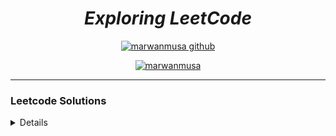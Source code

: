 
<div align="center">

# ***Exploring LeetCode***
[![marwanmusa github](https://img.shields.io/badge/GitHub-marwanmusa-181717.svg?style=flat&logo=github)](https://github.com/marwanmusa)

<a href="https://www.leetcode.com/marwanmusa" target="blank"><img src="https://leetcode.com/_next/static/images/logo-ff2b712834cf26bf50a5de58ee27bcef.png" alt="marwanmusa" /></a>

</div>

---

### Leetcode Solutions

<details>

| # | Title | Solution | Difficulty |
|---| ----- | -------- | ---------- |
|1|[Two Sum](https://leetcode.com/problems/two-sum/) | [Python](./Unspecified/two_sum.py) [C++](./Unspecified/two_sum.cpp)|Easy|
|2|[Add Two Numbers](https://leetcode.com/problems/add-two-numbers/) | [Python](./LinkedList/add_two_numbers.py)|Medium|
|3|[Longest Substring Without Repeating Characters](https://leetcode.com/problems/longest-substring-without-repeating-characters/) | [Python](./Unspecified/longest_substring_without_repeating_character.py)|Medium|
|4|[Median of Two Sorted Arrays](https://leetcode.com/problems/median-of-two-sorted-arrays) |[Python](./BinarySearch/median_of_two_sorted_arrays.py)|Hard|
|9|[Palindrome Number](https://leetcode.com/problems/palindrome-number/) | [Python](./Unspecified/palindrome_number.py) [C++](./Unspecified/palindrome_number.cpp)|Easy|
|13|[Roman to Integer](https://leetcode.com/problems/roman-to-integer/) | [Python](./Unspecified/roman_to_int.py)|Easy|
|14|[Longest Common Prefix](https://leetcode.com/problems/longest-common-prefix/) | [Python](./Array&String/longest_common_prefix.py)|Easy|
|19|[Remove Nth Node From End of List](https://leetcode.com/problems/remove-nth-node-from-end-of-list/) | [Python](./LinkedList/remove_nth_node_from_end_of_linkedlist.py)|Medium|
|20|[Valid Parentheses](https://leetcode.com/problems/valid-parentheses/) | [Python](./Queue%20&%20Stack/valid_parentheses.py)|Easy|
|21|[Merge Two Sorted Lists](https://leetcode.com/problems/merge-two-sorted-lists/) | [Python](./Recursion-1/merge_two_sorted_lists.py)|Easy|
|22|[Generate Parentheses](https://leetcode.com/problems/generate-parentheses/) | [Python](./Recursion-2/generate_parentheses.py)|Medium|
|24|[Swap Nodes in Pairs](https://leetcode.com/problems/swap-nodes-in-pairs/) | [Python](./Recursion-1/swap_nodes_in_pairs.py)|Medium|
|26|[Remove Duplicates from Sorted Array](https://leetcode.com/problems/remove-duplicates-from-sorted-array/) | [Python](./Unspecified/removes_duplicates_from_sorted_arrays.py)|Easy|
|27|[Remove Element](https://leetcode.com/problems/remove-element/) | [Python](./Unspecified/remove_element.py)|Easy|
|28|[Find the Index of the First Occurrence in a String](https://leetcode.com/problems/find-the-index-of-the-first-occurrence-in-a-string/) | [Python](./Array&String/find_the_index_of_the_first_occurrence_in_a_string.py)|Easy|
|33|[Search in Rotated Sorted Array](https://leetcode.com/problems/remove-element/) | [Python](./Unspecified/search_in_rotated_sorted_array.py)|Medium|
|34|[Find First and Last Position of Element in Sorted Array](https://leetcode.com/problems/find-first-and-last-position-of-element-in-sorted-array/) | [Python](./BinarySearch/find_first_and_last_position_of_element_in_sorted_array.py)|Medium|
|35|[Search Insert Position](https://leetcode.com/problems/search-in-rotated-sorted-array/) | [Python](./Unspecified/search_insert_position.py)|Easy|
|36|[Valid Sudoku](https://leetcode.com/problems/valid-sudoku/) | [Python](./Unspecified/valid_sudoku.py)|Medium|
|46|[Permutations](https://leetcode.com/problems/permutations/) | [Python](./Recursion-2/permutations.py)|Medium|
|49|[Group Anagrams](https://leetcode.com/problems/group-anagrams/) | [Python](./Unspecified/group_anagrams.py)|Medium|
|50|[Pow(x, n)](https://leetcode.com/problems/powx-n/) | [Python](./Recursion-1/pow_x_n.py)|Medium|
|52|[N-Queens II](https://leetcode.com/problems/n-queens-ii/) | [Python](./Recursion-2/n_quenss_2.py)|Hard|
|53|[Maximum Subarray](https://leetcode.com/problems/maximum-subarray/) | [Python](./Unspecified/maximum_subarray.py)|Medium|
|54|[Spiral Matrix](https://leetcode.com/problems/spiral-matrix/) | [Python](./Array&String/spiral_matrix.py)|Medium|
|58|[Length of Last Word](https://leetcode.com/problems/length-of-last-word/) | [Python](./Unspecified/length_of_last_world.py)|Easy|
|61|[Rotate List](https://leetcode.com/problems/rotate-list/) | [Python](./LinkedList/rotate_list.py)|Medium|
|64|[Minimum Path Sum](https://leetcode.com/problems/minimum-path-sum/) | [Python](./Unspecified/minimum_path_sum.py)|Medium|
|66|[Plus One](https://leetcode.com/problems/plus-one/) | [Python](./Array&String/plus_one.py)|Easy|
|67|[Add Binary](https://leetcode.com/problems/add-binary/) | [Python](./Array&String/add_binary.py)|Easy|
|69|[Sqrt(x)](https://leetcode.com/problems/sqrtx/) | [Python](./BinarySearch/sqrtx.py) |Easy|
|70|[Climbing Stairs](https://leetcode.com/problems/climbing-stairs/) | [Python](./Recursion-1/climbing_stairs.py) |Easy|
|74|[Search 2D Matrix](https://leetcode.com/problems/search-a-2d-matrix/) | [Python](./Recursion-2/search_a_2d_matrix.py) |Easy|
|77|[Combinations](https://leetcode.com/problems/combinations/) | [Python](combinations.py) |Medium|
|83|[Remove Duplicates from Sorted List](https://leetcode.com/problems/remove-duplicates-from-sorted-list/) | [Python](./Unspecified/remove_duplicates_from_sorted_list.py) |Easy|
|84|[Largest Rectangle in Histogram](https://leetcode.com/problems/largest-rectangle-in-histogram/description/) | [Python](./Recursion-2/largest_rectangle_in_histogram.py) |Hard|
|87|[Scramble String](https://leetcode.com/problems/scramble-string/) | [Python](./Unspecified/scramble_string.py) |Hard|
|88|[Merge Sorted Array](https://leetcode.com/problems/merge-sorted-array/) | [Python](./Unspecified/merge_sorted_array.py) |Easy|
|94|[Binary Tree Inorder Traversal](https://leetcode.com/problems/binary-tree-inorder-traversal/) | [Python](./BinaryTree/binary_tree_inorder_traversal.py) |Easy|
|95|[Unique Binary Search Trees II](https://leetcode.com/problems/unique-binary-search-trees-ii/) | [Python](./Recursion-1/unique_binary_search_trees2.py) |Medium|
|98|[Validate Binary Search Tree](https://leetcode.com/problems/validate-binary-search-tree/) | [Python1](./Recursion-2/validate_binary_search_tree.py) [Python2](./BinarySearch/validate_binary_search_tree.py) |Medium|
|100|[Same Tree](https://leetcode.com/problems/same-tree/) | [Python](./Recursion-2/same_tree.py) |Easy|
|101|[Symmetric Tree](https://leetcode.com/problems/symmetric-tree/) | [Python](./BinaryTree/symmetric_tree.py) |Easy|
|102|[Binary Tree Level Order Traversal](https://leetcode.com/problems/binary-tree-level-order-traversal/) | [Python](./BinaryTree/binary_tree_level_order_traversal.py) |Medium|
|104|[Maximum Depth of Binary Tree](https://leetcode.com/problems/maximum-depth-of-binary-tree/) | [Python](./BinaryTree/max_depth_of_binary_tree.py) |Easy|
|105|[Construct Binary Tree from Preorder and Inorder Traversal](https://leetcode.com/problems/construct-binary-tree-from-preorder-and-inorder-traversal/) | [Python](./BinaryTree/construct_binary_tree_from_preorder_and_inorder.py) |Medium|
|106|[Construct Binary Tree from Inorder and Postorder Traversal](https://leetcode.com/problems/construct-binary-tree-from-inorder-and-postorder-traversal/) | [Python](./BinaryTree/construct_binary_tree_from_inorder_and_postorder.py) |Medium|
|108|[Convert Sorted Array to Binary Search Tree](https://leetcode.com/problems/convert-sorted-array-to-binary-search-tree/) | [Python](./Unspecified/sorted_array_to_BST.py) |Easy|
|110|[Balanced Binary Tree](https://leetcode.com/problems/balanced-binary-tree/) | [Python](./Unspecified/balanced_binary_tree.py) |Easy|
|111|[Minimum Depth of Binary Tree](https://leetcode.com/problems/minimum-depth-of-binary-tree/) | [Python](min_depth_of_binary_tree.py) |Easy|
|112|[Path Sum](https://leetcode.com/problems/path-sum/) | [Python](./BinaryTree/path_sum.py) |Easy|
|116|[Populating Next Right Pointers in Each Node](https://leetcode.com/problems/populating-next-right-pointers-in-each-node/) | [Python](./BinaryTree/populating_next_right_pointers_in_each_node.py) |Medium|
|117|[Populating Next Right Pointers in Each Node II](https://leetcode.com/problems/populating-next-right-pointers-in-each-node-ii/) | [Python](./BinaryTree/populating_next_right_pointers_in_each_node_ii.py) |Medium|
|118|[Pascal's Triangle](https://leetcode.com/problems/pascals-triangle/) | [Python](./Array&String/pascal_triangle.py) |Easy|
|119|[Pascal's Triangle II](https://leetcode.com/problems/pascals-triangle-ii/) | [Python](./Recursion-1/pascal_triangle2.py) |Easy|
|120|[Triangle](https://leetcode.com/problems/triangle/) | [Python](./Unspecified/triangle.py) |Medium|
|121|[Best Time to Buy and Sell Stock](https://leetcode.com/problems/best-time-to-buy-and-sell-stock/) | [Python](./Unspecified/buy_and_sell_stock.py) |Easy|
|125|[Valid Palindrome](https://leetcode.com/problems/valid-palindrome/) | [Python](./Unspecified/valid_palindrome.py) |Easy|
|133|[Clone Graph](https://leetcode.com/problems/clone-graph/) | [Python](./Queue%20&%20Stack/clone_graph.py) |Medium|
|136|[Single Number](https://leetcode.com/problems/single-number/) | [Python](./Unspecified/single_number.py) |Easy|
|138|[Copy List with Random Pointer](https://leetcode.com/problems/copy-list-with-random-pointer/) | [Python](./LinkedList/copy_list_with_random_pointer.py) |Medium|
|141|[Linked List Cycle](https://leetcode.com/problems/linked-list-cycle/) | [Python](./LinkedList/linked_list_cycle.py) |Easy|
|142|[Linked List Cycle II](https://leetcode.com/problems/linked-list-cycle-ii/) | [Python](./LinkedList/linked_list_cycle2.py) |Medium|
|144|[Binary Tree Preorder Traversal](https://leetcode.com/problems/binary-tree-preorder-traversal/) | [Python](./BinaryTree/binary_tree_preorder_traversal.py) |Easy|
|145|[Binary Tree Postorder Traversal](https://leetcode.com/problems/binary-tree-postorder-traversal/) | [Python](./BinaryTree/binary_tree_postorder_traversal.py) |Easy|
|150|[Evaluate Reverse Polish Notation](https://leetcode.com/problems/evaluate-reverse-polish-notation/) | [Python](./Unspecified/reverse_word_in_string.py) |Medium|
|151|[Reverse Words in a String](https://leetcode.com/problems/reverse-words-in-a-string/) | [Python](./Queue%20&%20Stack/evaluate_rpn.py) |Medium|
|153|[Find Minimum in Rotated Sorted Array](https://leetcode.com/problems/find-minimum-in-rotated-sorted-array/) | [Python](./BinarySearch/find_minimum_in_rotated_sorted_array.py) |Medium|
|154|[Find Minimum in Rotated Sorted Array II](https://leetcode.com/problems/find-minimum-in-rotated-sorted-array-ii/) | [Python](./BinarySearch/find_minimum_in_rotated_sorted_array_ii.py) |Hard|
|155|[Min Stack](https://leetcode.com/problems/min-stack/) | [Python](./Queue%20&%20Stack/min_stack.py) |Medium|
|160|[Intersection of Two Linked Lists](https://leetcode.com/problems/intersection-of-two-linked-lists/) | [Python](./LinkedList/intersection_of_two_lists.py) |Easy|
|162|[Find Peak Element](https://leetcode.com/problems/find-peak-element/) | [Python](./BinarySearch/find_peak_element.py) |Easy|
|167|[Two Sum II - Input Array Is Sorted](https://leetcode.com/problems/two-sum-ii-input-array-is-sorted/) | [Python](./Unspecified/two_sum_ii.py) |Medium|
|168|[Excel Sheet Column Title](https://leetcode.com/problems/excel-sheet-column-title/) | [Python](./Unspecified/excel_sheet_column_title.py) |Easy|
|169|[Majority Element](https://leetcode.com/problems/majority-element/) | [Python](./Unspecified/majority_element.py) |Easy|
|171|[Excel Sheet Column Number](https://leetcode.com/problems/excel-sheet-column-number/) | [Python](./Unspecified/excel_sheet_column_number.py) |Easy|
|189|[Rotate Array](https://leetcode.com/problems/rotate-array/) | [Python](./Unspecified/rotate_array.py) |Medium|
|190|[Reverse Bits](https://leetcode.com/problems/reverse-bits/) | [Python](./Unspecified/reverse_bits.py) |Easy|
|191|[Number of 1 Bits](https://leetcode.com/problems/number-of-1-bits/) | [Python](./Unspecified/number_of_1_bits.py) |Easy|
|198|[House Robber](https://leetcode.com/problems/house-robber/) | [Python](./Unspecified/house_robber.py) |Medium|
|200|[Number of Islands](https://leetcode.com/problems/number-of-islands/) | [Python](./Queue%20&%20Stack/number_of_islands.py) |Medium|
|202|[Happy Number](https://leetcode.com/problems/happy-number/) | [Python](./Unspecified/happy_number.py) |Easy|
|203|[Remove Linked List Elements](https://leetcode.com/problems/remove-linked-list-elements/) | [Python](./LinkedList/remove_linked_list_elements.py) |Easy|
|205|[Isomorphic Strings](https://leetcode.com/problems/isomorphic-strings/) | [Python](./Unspecified/isomorphic_strings.py) |Easy|
|206|[Reverse Linked List](https://leetcode.com/problems/reverse-linked-list/) | [Python](./Recursion-1/reverse_linked_list.py) |Easy|
|208|[Implement Trie (Prefix Tree)](https://leetcode.com/problems/implement-trie-prefix-tree/) | [Python](./Trie/implement_trie.py) |Medium|
|209|[Minimum Size Subarray Sum](https://leetcode.com/problems/minimum-size-subarray-sum/) | [Python](./Unspecified/minimum_size_subarray_sum.py) |Medium|
|211|[Design Add and Search Words Data Structure](https://leetcode.com/problems/design-add-and-search-words-data-structure/) | [Python](./Trie/design_add_and_search_words_data_structure.py) |Medium|
|212|[Word Search II](https://leetcode.com/problems/word-search-ii/) | [Python](./Trie/word_search_ii.py) |Hard|
|217|[Contains Duplicate](https://leetcode.com/problems/contains-duplicate/) | [Python](./Unspecified/contains_duplicate.py) |Easy|
|219|[Contains Duplicate II](https://leetcode.com/problems/contains-duplicate-ii/) | [Python](./Unspecified/contains_duplicate2.py) |Easy|
|225|[Implement Stack using Queues](https://leetcode.com/problems/implement-stack-using-queues/) | [Python](./Queue%20&%20Stack/implement_stack_using_queues.py) |Easy|
|226|[Invert Binary Tree](https://leetcode.com/problems/invert-binary-tree/) | [Python](./Unspecified/invert_binary_tree.py) |Easy|
|228|[Summary Ranges](https://leetcode.com/problems/summary-ranges/) | [Python](./Unspecified/summary_ranges.py) |Easy|
|231|[Power of Two](https://leetcode.com/problems/power-of-two/) | [Python](./Unspecified/power_of_two.py) |Easy|
|232|[Implement Queue using Stacks](https://leetcode.com/problems/implement-queue-using-stacks/) | [Python](./Queue%20&%20Stack/implement_queue_using_stack.py) |Easy|
|234|[Palindrome Linked List](https://leetcode.com/problems/palindrome-linked-list/) | [Python](./LinkedList/palindrome_linked_list.py) |Easy|
|235|[Lowest Common Ancestor of a Binary Search Tree](https://leetcode.com/problems/lowest-common-ancestor-of-a-binary-search-tree/) | [Python](./Unspecified/bst_lowest_common_ancestor.py) |Medium|
|236|[Lowest Common Ancestor of a Binary Tree](https://leetcode.com/problems/lowest-common-ancestor-of-a-binary-tree/) | [Python](./BinaryTree/lowest_common_ancestor_of_a_binary_tree.py) |Medium|
|242|[Valid Anagram](https://leetcode.com/problems/valid-anagram/) | [Python](./Unspecified/valid_anagram.py) |Easy|
|249|[Perfect Squares](https://leetcode.com/problems/perfect-squares/) | [Python](./Queue%20&%20Stack/perfect_squares.py) |Medium|
|257|[Binary Tree Paths](https://leetcode.com/problems/binary-tree-paths/) | [Python](./Recursion-1/binary_tree_paths.py) |Easy|
|258|[Add Digits](https://leetcode.com/problems/add-digits/) | [Python](./Unspecified/add_digits.py) |Easy|
|263|[Ugly Number](https://leetcode.com/problems/ugly-number/) | [Python](./Unspecified/ugly_number.py) |Easy|
|268|[Missing Number](https://leetcode.com/problems/missing-number/) | [Python](./Unspecified/missing_number.py) |Easy|
|278|[First Bad Version](https://leetcode.com/problems/first-bad-version/) | [Python](./BinarySearch/first_bad_version.py) |Easy|
|283|[Move Zeroes](https://leetcode.com/problems/move-zeroes/) | [Python](./Unspecified/move_zeroes.py) |Easy|
|287|[Find the Duplicate Number](https://leetcode.com/problems/find-the-duplicate-number/) | [Python](./BinarySearch/find_the_duplicate_number.py) |Medium|
|290|[Word Pattern](https://leetcode.com/problems/word-pattern/) | [Python](./Unspecified/word_pattern.py) |Easy|
|292|[Nim Game](https://leetcode.com/problems/nim-game/) | [Python](./Unspecified/nim_game.py) |Easy|
|297|[Serialize and Deserialize Binary Tree](https://leetcode.com/problems/serialize-and-deserialize-binary-tree/) | [Python](./BinaryTree/serialize_and_deserialize_binary_tree.py) |Hard|
|303|[Range Sum Query](https://leetcode.com/problems/range-sum-query-immutable//) | [Python](./Unspecified/range_sum_query_immutable.py) |Easy|
|326|[Power of Three](https://leetcode.com/problems/power-of-three/) | [Python](./Unspecified/power_of_three.py) |Easy|
|328|[Odd Even Linked List](https://leetcode.com/problems/odd-even-linked-list/) | [Python](./LinkedList/odd_even_linked_list.py) |Medium|
|336|[Palindrome Pairs](https://leetcode.com/problems/palindrome-pairs/) | [Python](./Trie/palindrome_pairs.py) |Hard|
|338|[Counting Bits](https://leetcode.com/problems/counting-bits/) | [Python](./Unspecified/counting_bits.py) |Easy|
|342|[Power of Four](https://leetcode.com/problems/power-of-four/) | [Python](./Unspecified/power_of_four.py) |Easy|
|344|[Reverse String](https://leetcode.com/problems/reverse-string/) | [Python](./Recursion-1/reverse_string.py) |Easy|
|345|[Reverse Vowels of a String](https://leetcode.com/problems/reverse-vowels-of-a-string/) | [Python](./Unspecified/reverse_vowels_of_string.py) |Easy|
|347|[Top K Frequent Elements](https://leetcode.com/problems/top-k-frequent-elements/) | [Python](./Unspecified/top_k_freq_element.py) |Medium|
|349|[Intersection of Two Arrays](https://leetcode.com/problems/intersection-of-two-arrays/) | [Python](./Unspecified/intersection_of_two_arrays.py) |Easy|
|350|[Intersection of Two Arrays II](https://leetcode.com/problems/intersection-of-two-arrays-ii/) | [Python](./Unspecified/intersection_of_two_arrays2.py) |Easy|
|367|[Valid Perfect Square](https://leetcode.com/problems/valid-perfect-square/) | [Python](./BinarySearch/valid_perfect_square.py) |Easy|
|374|[Guess Number Higher or Lower](https://leetcode.com/problems/guess-number-higher-or-lower/) | [Python](./BinarySearch/guess_number_higher_or_lower.py) |Easy|
|380|[Insert Delete GetRandom O(1)](https://leetcode.com/problems/insert-delete-getrandom-o1/) | [Python](./Unspecified/insert_delete_getrandom_o1.py) |Medium|
|383|[Ransom Note](https://leetcode.com/problems/ransom-note/) | [Python](./Unspecified/ransom_note.py) |Easy|
|387|[First Unique Character in a String](https://leetcode.com/problems/first-unique-character-in-a-string/) | [Python](./Unspecified/first_unique_char.py) |Easy|
|389|[Find the Difference](https://leetcode.com/problems/find-the-difference/) | [Python](./Unspecified/find_the_difference.py) |Easy|
|392|[Is Subsequence](https://leetcode.com/problems/is-subsequence/) | [Python](./Unspecified/is_subsequence.py) |Easy|
|394|[Decode String](https://leetcode.com/problems/decode-string/) | [Python](./Queue%20&%20Stack/decode_string.py) |Medium|
|404|[Sum of Left Leaves](https://leetcode.com/problems/sum-of-left-leaves/) | [Python](./BinaryTree/sum_of_left_leaves.py) |Easy|
|405|[Convert a Number to Hexadecimal](https://leetcode.com/problems/convert-a-number-to-hexadecimal/) | [Python](./Unspecified/convert_num_to_hexadecimal.py) |Easy|
|409|[Longest Palindrome](https://leetcode.com/problems/longest-palindrome/) | [Python](longest_palindrome.py) |Easy|
|410|[Split Array Largest Sum](https://leetcode.com/problems/split-array-largest-sum/) | [Python](./BinarySearch/split_array_largest_sum.py) |Hard|
|412|[Fizz Buzz](https://leetcode.com/problems/fizz-buzz/) | [Python](./Unspecified/fizz_buzz.py) |Easy|
|414|[Third Maximum Number](https://leetcode.com/problems/third-maximum-number/) | [Python](./Unspecified/third_maximum_number.py) |Easy|
|415|[Add Strings](https://leetcode.com/problems/add-strings/) | [Python](./Unspecified/add_strings.py) |Easy|
|421|[Maximum XOR of Two Numbers in an Array](https://leetcode.com/problems/maximum-xor-of-two-numbers-in-an-array/) | [Python](./Trie/maximum_xor_of_two_numbers_in_an_array.py) |Medium|
|430|[Flatten a Multilevel Doubly Linked List](https://leetcode.com/problems/flatten-a-multilevel-doubly-linked-list/) | [Python](./LinkedList/flatten_multilevel_doubly_linkedlist.py) |Medium|
|434|[Number of Segments in a String](https://leetcode.com/problems/number-of-segments-in-a-string/) | [Python](./Unspecified/number_of_steps_to_reduce_a_number_to_zero.py) |Easy|
|441|[Arranging Coins](https://leetcode.com/problems/arranging-coins/) | [Python](./BinarySearch/arranging_coins.py) |Easy|
|448|[Find All Numbers Disappeared in an Array](https://leetcode.com/problems/find-all-numbers-disappeared-in-an-array/) | [Python](./Unspecified/find_all_numbers_disappeared_in_an_array.py) |Easy|
|454|[4Sum II](https://leetcode.com/problems/4sum-ii/) | [Python](./Unspecified/4sum_ii.py) |Medium|
|455|[Assign Cookies](https://leetcode.com/problems/assign-cookies/) | [Python](./Unspecified/assign_cookies.py) |Easy|
|459|[Repeated Substring Pattern](https://leetcode.com/problems/repeated-substring-pattern/) | [Python](./Unspecified/repeated_substring_pattern.py) |Easy|
|461|[Hamming Distance](https://leetcode.com/problems/hamming-distance/) | [Python](./Unspecified/hamming_distance.py) |Easy|
|463|[Island Perimeter](https://leetcode.com/problems/island-perimeter/) | [Python](./Unspecified/island_perimeter.py) |Easy|
|467|[Number Complement](https://leetcode.com/problems/number-complement/) | [Python](./Unspecified/number_complement.py) |Easy|
|485|[Max Consecutive Ones](https://leetcode.com/problems/max-consecutive-ones/) | [Python](./Unspecified/max_consecutive_ones.py) |Easy|
|494|[Target Sum](https://leetcode.com/problems/target-sum/) | [Python](./Queue%20&%20Stack/target_sum.py.py) |Medium|
|498|[Diagonal Traverse](https://leetcode.com/problems/diagonal-traverse/) | [Python](./Array&String/diagonal_traverse.py) |Medium|
|501|[Find Mode in Binary Search Tree](https://leetcode.com/problems/find-mode-in-binary-search-tree/) | [Python](./BinarySearch/find_mode_in_bst.py) |Easy|
|506|[Relative Ranks](https://leetcode.com/problems/relative-ranks/) | [Python](./Unspecified/relative_ranks.py) |Easy|
|507|[Perfect Number](https://leetcode.com/problems/perfect-number/) | [Python](./Unspecified/perfect_number.py) |Easy|
|509|[Fibonacci Number](https://leetcode.com/problems/fibonacci-number/) | [Python](./Recursion-1/fibonacci_number.py) [Cpp](./Recursion-1/fibonacci_number.cpp) |Easy|
|520|[Detect Capital](https://leetcode.com/problems/detect-capital/) | [Python](./Unspecified/detect_capital.py) |Easy|
|521|[Longest Uncommon Subsequence I](https://leetcode.com/problems/longest-uncommon-subsequence-i/) | [Python](./Array&String/longest_uncommon_subsequence1.py) [Cpp](./Array&String/CPP/longest_uncommon_subsequence1.cpp)|Easy|
|530|[Minimum Absolute Difference in BST](https://leetcode.com/problems/minimum-absolute-difference-in-bst/) | [Python](./BinarySearch/minimum_absolute_difference_in_bst.py) |Easy|
|541|[Reverse String II](https://leetcode.com/problems/problems/reverse-string-ii/) | [Python](./Array&String/reverse_string2.py) [CPP](./Array&String/CPP/reverse_string2.cpp) |Easy|
|542|[01 Matrix](https://leetcode.com/problems/01-matrix/) | [Python](./Queue%20&%20Stack/01_matrix.py) |Medium|
|557|[Reverse Words in a String III](https://leetcode.com/problems/reverse-words-in-a-string-iii/) | [Python](./Unspecified/reverse_word_in_string_iii.py) |Easy|
|559|[Maximum Depth of N-ary Tree](https://leetcode.com/problems/maximum-depth-of-n-ary-tree/) | [Python](./Recursion-2/maximum_depth_of_n-ary_tree.py) |Easy|
|561|[Array Partition](https://leetcode.com/problems/array-partition/) | [Python](./Unspecified/array_position.py) |Easy|
|566|[Reshape the Matrix](https://leetcode.com/problems/reshape-the-matrix/) | [Python](./Unspecified/matrix_reshape.py) |Easy|
|567|[Permutation in String](https://leetcode.com/problems/permutation-in-string/) | [Python](./Unspecified/permutation_in_string.py) |Medium|
|572|[Subtree of Another Tree](https://leetcode.com/problems/subtree-of-another-tree/) | [Python](./BinaryTree/subtree_of_another_tree.py) |Easy|
|575|[Distribute Candies](https://leetcode.com/problems/distribute-candies/) | [Python](./Unspecified/distribute_candies.py) |Easy|
|594|[Longest Harmonious Subsequence](https://leetcode.com/problems/longest-harmonious-subsequence/) | [Python](./Array&String/longest_harmonious_subsequence.py) |Easy|
|598|[Range Addition II](https://leetcode.com/problems/range-addition-ii/) | [Python](./Array&String/range_addition_ii.py) |Easy|
|599|[Minimum Index Sum of Two Lists](https://leetcode.com/problems/minimum-index-sum-of-two-lists/) | [Python](./Unspecified/minimum_index_sum_of_two_lists.py) |Easy|
|605|[Can Place Flowers](https://leetcode.com/problems/can-place-flowers/) | [Python](./Unspecified/can_place_flowers.py) |Easy|
|617|[Merge Two Binary Trees](https://leetcode.com/problems/merge-two-binary-trees/) | [Python](./Unspecified/merge_two_binary_trees.py) |Easy|
|622|[Design Circular Queue](https://leetcode.com/problems/design-circular-queue/) | [Python1](./Queue%20&%20Stack/design_circular_queue.py), [Python2](./Queue%20&%20Stack/design_circular_queue1.py), [Python3](./Queue%20&%20Stack/design_circular_queue2.py) |Medium|
|628|[Maximum Product of Three Numbers](https://leetcode.com/problems/maximum-product-of-three-numbers/) | [Python](./Array&String/max_product_of_three_numbers.py) |Easy|
|637|[Average of Levels in Binary Tree](https://leetcode.com/problems/average-of-levels-in-binary-tree/) | [Python](./BinaryTree/average_of_levels_in_binary_tree.py) |Easy|
|643|[Maximum Average Subarray I](https://leetcode.com/problems/maximum-average-subarray-i/) | [Python](./Array&String/max_avg_subarray1.py) |Easy|
|648|[Replace Words](https://leetcode.com/problems/replace-words/) | [Python](./Trie/replace_words.py) |Medium|
|652|[Find Duplicate Subtrees](https://leetcode.com/problems/find-duplicate-subtrees/) | [Python](./Unspecified/find_duplicate_subtrees.py) |Medium|
|653|[Two Sum IV - Input is a BST](https://leetcode.com/problems/two-sum-iv-input-is-a-bst/) | [Python](./Unspecified/two_sum_iv_input_is_a_bst.py) |Easy|
|658|[Find K Closest Elements](https://leetcode.com/problems/find-k-closest-elements/) | [Python](./BinarySearch/find_k_closest_elements.py) |Easy|
|671|[Second Minimum Node In a Binary Tree](https://leetcode.com/problems/second-minimum-node-in-a-binary-tree/) | [Python](./BinaryTree/second_minimum_node.py) |Easy|
|674|[Longest Continuous Increasing Subsequence](https://leetcode.com/problems/longest-continuous-increasing-subsequence/) | [Python](./Array&String/longest_continuous_increasing_subsequence.py) |Easy|
|677|[Map Sum Pairs](https://leetcode.com/problems/map-sum-pairs/) | [Python](./Trie/map_sum_pairs.py) |Medium|
|680|[Valid Palindrome II](https://leetcode.com/problems/valid-palindrome-ii/) | [Python](./Array&String/valid_palindrome2.py) |Easy|
|695|[Max Area of Island](https://leetcode.com/problems/max-area-of-island/) | [Python](./Unspecified/max_area_of_island.py) |Medium|
|696|[Count Binary Substrings](https://leetcode.com/problems/count-binary-substrings/) | [Python](./Array&String/count_binary_strings.py) |Easy|
|700|[Search in a Binary Search Tree](https://leetcode.com/problems/search-in-a-binary-search-tree/) | [Python](./Recursion-1/search_in_a_binary_search_tree.py) |Easy|
|701|[Insert into a Binary Search Tree](https://leetcode.com/problems/insert-into-a-binary-search-tree/) | [Python](insert_into_a_binary_search_tree.py) |Medium|
|703|[Kth Largest Element in a Stream](https://leetcode.com/problems/kth-largest-element-in-a-stream/) | [Python-bisort](./Array&String/kth_largest_element_in_a_stream.py) [Python-heap](./Heap/kth_largest_element_in_a_stream.py) |Easy|
|704|[Binary Search](https://leetcode.com/problems/binary-search/) | [Python](./BinarySearch/binary_search.py) |Easy|
|705|[Design HashSet](https://leetcode.com/problems/design-hashset/) | [Python]./Unspecified/(design_HashSet.py) |Easy|
|706|[Design HashMap](https://leetcode.com/problems/design-hashmap/) | [Python](./Unspecified/design_HashMap.py) |Easy|
|707|[Design Linked List](https://leetcode.com/problems/design-linked-list/) | [Python](./LinkedList/design_linked_list.py) |Medium|
|709|[To Lower Case](https://leetcode.com/problems/to-lower-case/) | [Python](./Array&String/to_lowercase.py) |Easy|
|717|[1-bit and 2-bit Characters](https://leetcode.com/problems/1-bit-and-2-bit-characters/) | [Python](./Array&String/one_and_two_bit_characters.py) |Easy|
|719|[Find K-th Smallest Pair Distance](https://leetcode.com/problems/find-k-th-smallest-pair-distance/) | [Python](./BinarySearch/find_kth_smallest_pair_distance.py) |Hard|
|724|[Find Pivot Index](https://leetcode.com/problems/find-pivot-index/) | [Python](./Array&String/find_pivot_index.py) |Easy|
|728|[Self Dividing Numbers](https://leetcode.com/problems/self-dividing-numbers/) | [Python](./Array&String/self_dividing_numbers.py) |Easy|
|733|[Flood Fill](https://leetcode.com/problems/flood-fill/) | [Python](./Queue%20&%20Stack/flood_fill.py) |Easy|
|739|[Daily Temperatures](https://leetcode.com/problems/daily-temperatures/) | [Python](./Queue%20&%20Stack/daily_temperatures.py) |Medium|
|744|[Find Smallest Letter Greater Than Target](https://leetcode.com/problems/find-smallest-letter-greater-than-target/) | [Python](./BinarySearch/find_smallest_letter_greater_than_target.py) |Easy|
|746|[Find Smallest Letter Greater Than Target](https://leetcode.com/problems/find-smallest-letter-greater-than-target/) | [Python](./BinarySearch/find_smallest_letter_greater_than_target.py) |Easy|
|747|[Largest Number At Least Twice of Others](https://leetcode.com/problems/largest-number-at-least-twice-of-others/) | [Python](./Array&String/largest_number_at_least_twice_of_others.py) |Easy|
|748|[Shortest Completing Word](https://leetcode.com/problems/shortest-completing-word/) | [Python](./Array&String/shortest_completing_word.py) |Easy|
|752|[Open the Lock](https://leetcode.com/problems/open-the-lock/) | [Python](./Queue%20&%20Stack/open_the_lock.py) |Medium|
|762|[Prime Number of Set Bits in Binary Representation](https://leetcode.com/problems/prime-number-of-set-bits-in-binary-representation/) | [Python](./Bits/prime_number_of_set_bits_in_binary_representation.py) |Easy|
|766|[Toeplitz Matrix](https://leetcode.com/problems/toeplitz-matrix/) | [Python](./Array&String/toeplitz_matrix.py) |Easy|
|769|[Rotate String](https://leetcode.com/problems/rotate-string/) | [Python](./Array&String/rotate_string.py) |Easy| 
|771|[Jewels and Stones](https://leetcode.com/problems/jewels-and-stones/) | [Python](./Unspecified/jewels_and_stones.py) |Easy|
|779|[K-th Symbol in Grammar](https://leetcode.com/problems/k-th-symbol-in-grammar/) | [Python](./Recursion-1/k_symbol_in_grammar.py) |Medium|
|783|[Minimum Distance Between BST Nodes](https://leetcode.com/problems/minimum-distance-between-bst-nodes/) | [Python](./BinarySearch/minimum_distance_between_bst_nodes.py) |Easy|
|784|[Letter Case Permutation](https://leetcode.com/problems/letter-case-permutation/) | [Python](./Unspecified/letter_case_permutation.py) |Medium|
|804|[Unique Morse Code Words](https://leetcode.com/problems/unique-morse-code-words/) | [Python](./Array&String/unique_morse_code_words.py) |Easy|
|806|[Number of Lines To Write String](https://leetcode.com/problems/number-of-lines-to-write-string/) | [Python](./Array&String/number_of_lines_to_write_string.py) |Easy|
|812|[Largest Triangle Area](https://leetcode.com/problems/largest-triangle-area/) | [Python](./Array&String/largest_triangle_area.py) |Easy|
|821|[Shortest Distance to a Character](https://leetcode.com/problems/shortest-distance-to-a-character/) | [Python](./Array&String/shortest_distance_to_a_char.py) |Easy|
|824|[Goat Latin](https://leetcode.com/problems/goat-latin/) | [Python](./Array&String/goat_latin.py) [CPP](./Array&String/CPP/goat_latin.cpp)|Easy|
|830|[Positions of Large Groups](https://leetcode.com/problems/positions-of-large-groups/) | [Python](./Array&String/positions_of_large_groups.py) [CPP](./Array&String/CPP/positions_of_large_groups.cpp)|Easy|
|832|[Flipping an Image](https://leetcode.com/problems/flipping-an-image/) | [Python](./Array&String/flipping_an_image.py) [CPP](./Array&String/CPP/flipping_an_image.cpp)|Easy|
|836|[Rectangle Overlap](https://leetcode.com/problems/rectangle-overlap/) | [CPP](./Array&String/CPP/rectangle_overlap.cpp)|Easy|
|841|[Keys and Rooms](https://leetcode.com/problems/keys-and-rooms/) | [Python](./Queue%20&%20Stack/keys_and_rooms.py) |Medium|
|844|[Backspace String Compare](https://leetcode.com/problems/backspace-string-compare/) | [Python](./Queue%20&%20Stack/backspace_string_compare.py) [CPP](./Queue%20&%20Stack/CPP/backspace_string_compare.cpp) |Easy|
|859|[Buddy Strings](https://leetcode.com/problems/buddy-strings/) | [Python](./Array&String/buddy_strings.py) [CPP](./Array&String/CPP/buddy_strings.cpp) |Easy|
|860|[Lemonade Change](https://leetcode.com/problems/lemonade-change/) | [Python](./Array&String/lemonade_change.py) [CPP](./Array&String/CPP/lemonade_change.cpp) |Easy|
|867|[Transpose Matrix](https://leetcode.com/problems/transpose-matrix/) | [Python](./Array&String/transpose_matrix.py) [CPP](./Array&String/CPP/transpose_matrix.cpp) |Easy|
|868|[Binary Gap](https://leetcode.com/problems/binary-gap/) | [Python](./Bits/binary_gap.py) [CPP](./Bits/CPP/binary_gap.cpp) |Easy|
|872|[Leaf-Similar Trees](https://leetcode.com/problems/leaf-similar-trees/) | [Python](./BinaryTree/leaf_similar_trees.py) [CPP](./BinaryTree/CPP/leaf_similar_trees.cpp) |Easy|
|876|[Middle of the Linked List](https://leetcode.com/problems/middle-of-the-linked-list/) | [Python](./Unspecified/middle_of_linked_list.py) |Easy|
|881|[Boats to Save People](https://leetcode.com/problems/boats-to-save-people/) | [Python](./Unspecified/boats_to_save_people.py) |Medium|
|884|[Uncommon Words from Two Sentences](https://leetcode.com/problems/uncommon-words-from-two-sentences/) | [Python](./Array&String/uncommon_words_from_two_sentences.py) [CPP](./Array&String/CPP/uncommon_words_from_two_sentences.cpp) |Easy|
|888|[Fair Candy Swap](https://leetcode.com/problems/fair-candy-swap/) | [Python](./Array&String/fair_candy_swap.py) [CPP](./Array&String/CPP/fair_candy_swap.cpp) |Easy|
|892|[Surface Area of 3D Shapes](https://leetcode.com/problems/surface-area-of-3d-shapes/) | [Python](./Array&String/surface_of_3d_shapes.py) [CPP](./Array&String/CPP/surface_of_3d_shapes.cpp) |Easy|
|896|[Monotonic Array](https://leetcode.com/problems/monotonic-array/) | [Python](./Array&String/monotonic_array.py) [CPP](./Array&String/CPP/monotonic_array.cpp) |Easy|
|897|[Increasing Order Search Tree](https://leetcode.com/problems/increasing-order-search-tree/) | [Python](./BinaryTree/increasing_order_search_tree.py) [CPP](./BinaryTree/CPP/increasing_order_search_tree.cpp) |Easy|
|905|[Sort Array by Parity](https://leetcode.com/problems/sort-array-by-parity/) | [Python](./Array&String/sort_array_by_parity.py) [CPP](./Array&String/CPP/sort_array_by_parity.cpp) |Easy|
|908|[Smallest Range I](https://leetcode.com/problems/smallest-range-i/) | [Python](./Array&String/smallest_range1.py) [CPP](./Array&String/CPP/smallest_range1.cpp) |Easy|
|912|[Sort an Array](https://leetcode.com/problems/sort-an-array/) | [Python](./Recursion-2/sort_an_array.py) |Medium|
|914|[X of a Kind in a Deck of Cards](https://leetcode.com/problems/x-of-a-kind-in-a-deck-of-cards/) | [Python](./Math/x_of_a_kind_in_card_deck.py) [CPP](./Math/CPP/x_of_a_kind_in_card_deck.cpp) |Easy|
|917|[Reverse Only Letters](https://leetcode.com/problems/reverse-only-letters/) | [Python](./Array&String/reverse_only_letters.py) [CPP](./Array&String/CPP/reverse_only_letters.cpp) |Easy|
|922|[Sort Array by Parity II](https://leetcode.com/problems/sort-array-by-parity-ii/) | [Python](./Array&String/sort_array_by_parity2.py) [CPP](./Array&String/CPP/sort_array_by_parity2.cpp) |Easy|
|925|[Long Pressed Name](https://leetcode.com/problems/long-pressed-name/) | [Python](./TwoPointers/long_pressed_name.py) [CPP](./TwoPointers/CPP/long_pressed_name.cpp) |Easy|
|929|[Unique Email Addresses](https://leetcode.com/problems/unique-email-adresses/) | [Python](./Array&String/unique_email_adresses.py) [CPP](./Array&String/CPP/unique_email_adresses.cpp) |Easy|
|933|[Number of Recent Calls](https://leetcode.com/problems/number-of-recent-calls/) | [Python](./Queue%20&%20Stack/number_of_recent_calls.py) [CPP](./Queue%20&%20Stack/CPP/number_of_recent_calls.cpp) |Easy|
|938|[Range Sum of BST](https://leetcode.com/problems/range-sum-of-bst/) | [Python](./BinarySearch/range_sum_of_bst.py)|Easy|
|941|[Valid Mountain Array](https://leetcode.com/problems/valid-mountain-array/) | [Python](./Array&String/valid_mountain_array.py) [CPP](./Array&String/CPP/valid_mountain_array.cpp) |Easy|
|942|[DI String Match](https://leetcode.com/problems/di-string-match/) | [Python](./TwoPointers/di_string_match.py) [CPP](./TwoPointers/CPP/di_string_match.cpp) |Easy|
|944|[Delete Columns to Make Sorted](https://leetcode.com/problems/delete-columns-to-make-sorted/) | [Python](./Array&String/delete_columns_to_make_sorted.py) [CPP](./Array&String/CPP/) |Easy|
|961|[N-Repeated Element in Size 2N Array](https://leetcode.com/problems/n-repeated-element-in-size-2n-array/) | [Python](./Array&String/n_repeated_element_in_size_2n_array.py) [CPP](./Array&String/CPP/n_repeated_element_in_size_2n_array.cpp) |Easy|
|965|[Univalued Binary Tree](https://leetcode.com/problems/univalued-binary-tree/) | [Python](./BinaryTree/univalued_binary_tree.py) [CPP](./BinaryTree/CPP/univalued_binary_tree.cpp) |Easy|
|976|[Largest Perimeter Triangle](https://leetcode.com/problems/largest-perimeter-triangle/) | [Python](./Math/largest_perimeter_triangle.py) [CPP](./Math/CPP/largest_perimeter_triangle.cpp) |Easy|
|977|[Squares of a Sorted Array](https://leetcode.com/problems/squares-of-a-sorted-array/) | [Python](./Unspecified/squares_of_sorted_array.py) |Easy|
|983|[Minimum Cost For Tickets](https://leetcode.com/problems/minimum-cost-for-tickets/) | [Python](./Unspecified/minimum_costs_for_tickets.py) |Medium|
|989|[Add to Array-Form of Integer](https://leetcode.com/problems/add-to-array-form-of-integer/) | [Python](./Math/add_to_array_form_of_integer.py) [CPP](./Math/CPP/add_to_array_form_of_integer.cpp) |Easy|
|993|[Cousins in Binary Tree](https://leetcode.com/problems/cousins-in-binary-tree/) | [Python](./BinaryTree/cousins_in_binary_tree.py) [CPP](./BinaryTree/CPP/cousins_in_binary_tree.cpp) |Easy|
|994|[Number of Steps to Reduce a Number to Zero](https://leetcode.com/problems/rotting-oranges/) | [Python](./Unspecified/rotting_oranges.py) |Medium|
|999|[Available Captures for Rook](https://leetcode.com/problems/available-captures-for-rook/) | [Python](./Array&String/available_captures_for_rook.py) [CPP](./Array&String/CPP/available_captures_for_rook.cpp) |Easy|
|1005|[Maximize Sum Of Array After K Negations](https://leetcode.com/problems/maximize-sum-of-array-after-k-negations/) | [Python](./Array&String/Sorting/maximize_sum_of_array_after_k_negations.py) [CPP](./Array&String/Sorting/CPP/maximize_sum_of_array_after_k_negations.cpp) |Easy|
|1009|[Complement of Base 10 Integer](https://leetcode.com/problems/complement-of-base-10-integer/) | [Python](./Bits/complement_of_base_10_integer.py) [CPP](./Bits/CPP/complement_of_base_10_integer.cpp) |Easy|
|1013|[Partition Array Into Three Parts With Equal Sum](https://leetcode.com/problems/partition-array-into-three-parts-with-equal-sum/) | [Python](./Array&String/GreedyProblem/partition_array_into_three_parts_with_equal_sum.py) [CPP](./Array&String/GreedyProblem/CPP/partition_array_into_three_parts_with_equal_sum.cpp) |Easy|
|1018|[Binary Prefix Divisible By 5](https://leetcode.com/problems/binary-prefix-divisible-by-5/) | [Python](./Bits/binary_prefix_divisible_by_5.py) [CPP](./Bits/CPP/binary_prefix_divisible_by_5.cpp) |Easy|
|1020|[Number of Enclaves](https://leetcode.com/problems/number-of-enclaves/) | [Python](./Unspecified/number_of_enclaves.py) |Medium|
|1021|[Remove Outermost Parentheses](https://leetcode.com/problems/remove-outermost-parentheses/) | [Python](./Queue%20&%20Stack/remove_outermost_parentheses.py) [CPP](./Queue%20&%20Stack/CPP/remove_outermost_parentheses.cpp) |Easy|
|1022|[Sum of Root To Leaf Binary Numbers](https://leetcode.com/problems/sum-of-root-to-leaf-binary-numbers/) | [Python](./Bits/sum_of_root_to_leaf_binary_numbers.py) [CPP](./Bits/CPP/sum_of_root_to_leaf_binary_numbers.cpp) |Easy|
|1025|[Divisor Game](https://leetcode.com/problems/divisor-game/) | [Python](./Math/divisor_game.py) [CPP](./Math/CPP/divisor_game.cpp) |Easy|
|1030|[Matrix Cells in Distance Order](https://leetcode.com/problems/matrix-cells-in-distance-order/) | [Python](./Math/matrix_cells_in_distance_order.py) [CPP](./Math/CPP/matrix_cells_in_distance_order.cpp) |Easy|
|1037|[Valid Boomerang](https://leetcode.com/problems/valid-boomerang/) | [Python](./Math/valid_boomerang.py) [CPP](./Math/CPP/valid_boomerang.cpp) |Easy|
|1046|[Last Stone Weight](https://leetcode.com/problems/last-stone-weight/) | [Python](./Heap/last_stone_weight.py) [CPP](./Heap/CPP/last_stone_weight.cpp) |Easy|
|1047|[Remove All Adjacent Duplicates In String](https://leetcode.com/problems/remove-all-adjacent-duplicates-in-string/) | [Python](./Queue%20&%20Stack/remove_all_adjacent_duplicates_in_string.py) [CPP](./Queue%20&%20Stack/CPP/remove_all_adjacent_duplicates_in_string.cpp) |Easy|
|1051|[Height Checker](https://leetcode.com/problems/height-checker/) | [Python](./Unspecified/height_checker.py) |Easy|
|1071|[Greatest Common Divisor of Strings](https://leetcode.com/problems/greatest-common-divisor-of-strings/) | [Python](./Math/greatest_common_divisor_of_strings.py) [CPP](./Math/CPP/greatest_common_divisor_of_strings.cpp) |Easy|
|1078|[Occurrences After Bigram](https://leetcode.com/problems/occurrences-after-bigram/) | [Python](./Array&String/occurences_after_bigram.py) [CPP](./Array&String/CPP/occurences_after_bigram.cpp) |Easy|
|1089|[Duplicate Zeros](https://leetcode.com/problems/duplicate-zeros/) | [Python](./Unspecified/duplicate_zeros.py) |Easy|
|1108|[Defanging an IP Address](https://leetcode.com/problems/defanging-an-ip-address/) | [Python](./Array&String/defanging_an_ip_address.py) [CPP](./Array&String/CPP/defanging_an_ip_address.cpp) |Easy|
|1122|[Relative Sort Array](https://leetcode.com/problems/relative-sort-array/) | [Python](./Array&String/Sorting/relative_sort_array.py) [CPP](./Array&String/Sorting/CPP/relative_sort_array.cpp) |Easy|
|1128|[Number of Equivalent Domino Pairs](https://leetcode.com/problems/number-of-equivalent-domino-pairs/) | [Python](./Math/number_of_equivalent_domino_pairs.py) [CPP](./Math/CPP/number_of_equivalent_domino_pairs.cpp) |Easy|
|1137|[N-th Tribonacci Number](https://leetcode.com/problems/n-th-tribonacci-number/) | [Python](./DynamicProgramming/nth_tribonacci_number.py) [CPP](./DynamicProgramming/CPP/nth_tribonacci_number.cpp) |Easy|
|1154|[Day of the Year](https://leetcode.com/problems/day-of-the-year/) | [Python](./Math/day_of_the_year.py) [CPP](./Math/CPP/day_of_the_year.cpp) |Easy|
|1160|[Find Words That Can Be Formed by Characters](https://leetcode.com/problems/find-words-that-can-be-formed-by-characters/) | [Python](./Array&String/HashTable/find_words_that_can_be_formed_by_characters.py) [CPP](./Array&String/HashTable/CPP/find_words_that_can_be_formed_by_characters.cpp) |Easy|
|1175|[Prime Arrangements](https://leetcode.com/problems/prime-arrangements/) | [Python](./Math/prime_arrangements.py) [CPP](./Math/CPP/prime_arrangements.cpp) |Easy|
|1184|[Distance Between Bus Stops](https://leetcode.com/problems/distance-between-bus-stops/) | [Python](./Array&String/distance_between_bus_stops.py) [CPP](./Array&String/CPP/distance_between_bus_stops.cpp) |Easy|
|1185|[Day of the Week](https://leetcode.com/problems/day-of-the-week/) | [Python](./Math/day_of_the_week.py) [CPP](./Math/CPP/day_of_the_week.cpp) |Easy|
|1189|[Maximum Number of Balloons](https://leetcode.com/problems/maximum-number-of-balloons/) | [Python](./Array&String/HashTable/maximum_number_of_balloons.py) [CPP](./Array&String/HashTable/CPP/maximum_number_of_balloons.cpp) |Easy|
|1200|[Minimum Absolute Difference](https://leetcode.com/problems/minimum-absolute-difference/) | [Python](./Array&String/Sorting/minimum_absolute_difference.py) [CPP](./Array&String//Sorting/CPP/minimum_absolute_difference.cpp) |Easy|
|1207|[Unique Number of Occurrences](https://leetcode.com/problems/unique-number-of-occurrences/) | [Python](./Array&String/HashTable/unique_number_occurences.py) [CPP](./Array&String/HashTable/CPP/unique_number_occurences.cpp) |Easy|
|1217|[Minimum Cost to Move Chips to The Same Position](https://leetcode.com/problems/minimum-cost-to-move-chips-to-the-same-position/) | [Python](./Math/minimum_cost_to_move_chips_to_the_same_position.py) [CPP](./Math/CPP/minimum_cost_to_move_chips_to_the_same_position.cpp) |Easy|
|1221|[Split a String in Balanced Strings](https://leetcode.com/problems/split-a-string-in-balanced-strings/) | [Python](./Array&String/split_a_string_in_balanced_strings.py) [CPP](./Array&String/CPP/split_a_string_in_balanced_strings.cpp) |Easy|
|1232|[Check If It Is a Straight Line](https://leetcode.com/problems/check-if-it-is-a-straight-line/) | [Python](./Math/check_if_it_is_a_straight_line.py) [CPP](./Math/CPP/check_if_it_is_a_straight_line.cpp) |Easy|
|1252|[Cells with Odd Values in a Matrix](https://leetcode.com/problems/cells-with-odd-values-in-a-matrix/) | [Python](./Math/cells_with_odd_values_in_a_matrix.py) [CPP](./Math/CPP/cells_with_odd_values_in_a_matrix.cpp) |Easy|
|1254|[Number of Closed Islands](https://leetcode.com/problems/number-of-closed-islands/) | [Python](./Unspecified/number_of_closed_islands.py) |Medium|
|1260|[Shift 2D Grid](https://leetcode.com/problems/shift-2d-grid/) | [Python](./Math/shift_2d_grid.py) [CPP](./Math/CPP/shift_2d_grid.cpp) |Easy|
|1266|[Minimum Time Visiting All Points](https://leetcode.com/problems/minimum-time-visiting-all-points/) | [Python](./Math/minimum_time_visiting_all_points.py) [CPP](./Math/CPP/minimum_time_visiting_all_points.cpp) |Easy|
|1275|[Find Winner on a Tic Tac Toe Game](https://leetcode.com/problems/find-winner-on-a-tic-tac-toe-game/) | [Python](./Array&String/HashTable/find_winner_on_a_tic_tac_toe_game.py) [CPP](./Array&String/HashTable/CPP/find_winner_on_a_tic_tac_toe_game.cpp) |Easy|
|1281|[Subtract the Product and Sum of Digits of an Integer](https://leetcode.com/problems/subtract-the-product-and-sum-of-digits-of-an-integer/) | [Python](./Math/subtract_the_product_and_sum_of_digits_of_an_integer.py) [CPP](./Math/CPP/subtract_the_product_and_sum_of_digits_of_an_integer.cpp) |Easy|
|1287|[Element Appearing More Than 25% In Sorted Array](https://leetcode.com/problems/element-appearing-more-than-25-in-sorted-array/) | [Python](./Array&String/element_appearing_more_than_25%25_in_sorted_array.py) [CPP](./Array&String/CPP/element_appearing_more_than_25%25_in_sorted_array.cpp) |Easy|
|1290|[Convert Binary Number in a Linked List to Integer](https://leetcode.com/problems/convert-binary-number-in-a-linked-list-to-integer/) | [Python](./LinkedList/convert_binary_number_in_a_linked_list_to_integer..py) [CPP](./LinkedList/CPP/convert_binary_number_in_a_linked_list_to_integer..cpp) |Easy|
|1295|[Find Numbers with Even Number of Digits](https://leetcode.com/problems/find-numbers-with-even-number-of-digits/) | [Python](./Unspecified/find_numbers_with_even_number_of_digits.py) |Easy|
|1299|[Replace Elements with Greatest Element on Right Side](https://leetcode.com/problems/replace-elements-with-greatest-element-on-right-side/) | [Python](./Unspecified/replace_elements_with_greatest_element_on_right_side.py) |Easy|
|1304|[Find N Unique Integers Sum up to Zero solution](https://leetcode.com/problems/find-n-unique-integers-sum-up-to-zero/) | [Python](./Math/find_n_unique_integers_sum_up_to_zero.py) [CPP](./Math/CPP/find_n_unique_integers_sum_up_to_zero.cpp) |Easy|
|1309|[Decrypt String from Alphabet to Integer Mapping solution](https://leetcode.com/problems/decrypt-string-from-alphabet-to-integer-mapping/) | [Python](./Array&String/decrypt_string_from_alphabet_to_integer_mapping.py) [CPP](./Array&String/CPP/decrypt_string_from_alphabet_to_integer_mapping.cpp) |Easy|
|1313|[Decompress Run-Length Encoded List](https://leetcode.com/problems/decompress-run-length-encoded-list/) | [Python](./Array&String/decompress_run-length_encoded_list.py) [CPP](./Array&String/CPP/decompress_run-length_encoded_list.cpp) |Easy|
|1317|[Convert Integer to the Sum of Two No-Zero Integers](https://leetcode.com/problems/convert-integer-to-the-sum-of-two-no-zero-integers/) | [Python](./Math/convert_integer_to_the_sum_of_two_no-zero_integers.py) [CPP](./Math/convert_integer_to_the_sum_of_two_no-zero_integers.py) |Easy|
|1323|[Maximum 69 Number](https://leetcode.com/problems/maximum-69-number/) | [Python](./Math/maximum_69_number.py) [CPP](./Math/CPP/maximum_69_number.cpp) |Easy|
|1331|[Rank Transform of an Array](https://leetcode.com/problems/rank-transform-of-an-array/) | [Python](./Array&String/HashTable/rank_transform_of_an_array.py) [CPP](./Array&String/HashTable/CPP/rank_transform_of_an_array.cpp) |Easy|
|1337|[The K Weakest Rows in a Matrix](https://leetcode.com/problems/the-k-weakest-rows-in-a-matrix/) | [Python](./Array&String/Sorting/the_k_weakest_rows_in_a_matrix.py) [CPP](./Array&String/Sorting/CPP/the_k_weakest_rows_in_a_matrix.cpp) |Easy|
|1343|[Rotting Oranges](https://leetcode.com/problems/number-of-steps-to-reduce-a-number-to-zero/) | [Python](./Unspecified/rotting_oranges.py) |Hard|
|1346|[Check If N and Its Double Exist](https://leetcode.com/problems/check-if-n-and-its-double-exist/) | [Python](./Unspecified/check_if_n_and_its_double_exist.py) |Easy|
|1351|[Count Negative Numbers in a Sorted Matrix](https://leetcode.com/problems/count-negative-numbers-in-a-sorted-matrix/) | [Python](./BinarySearch/count_negative_numbers_in_a_sorted_matrix.py) [CPP](./BinarySearch/CPP/count_negative_numbers_in_a_sorted_matrix.cpp) |Easy|
|1356|[Sort Integers by The Number of 1 Bits](https://leetcode.com/problems/sort-integers-by-the-number-of-1-bits/) | [Python](./Bits/sort_integers_by_the_number_of_1_bits.py) [CPP](./Bits/CPP/sort_integers_by_the_number_of_1_bits.cpp) |Easy|
|1360|[Number of Days Between Two Dates](https://leetcode.com/problems/number-of-days-between-two-dates/) | [Python](./Math/number_of_days_between_two_dates.py) [CPP](./Math/CPP/number_of_days_between_two_dates.cpp) |Easy|
|1402|[Reducing Dishes](https://leetcode.com/problems/reducing-dishes/) | [Python](./Unspecified/reducing_dishes.py) |Hard|
|1444|[Number of Ways of Cutting a Pizza](https://leetcode.com/problems/number-of-ways-of-cutting-a-pizza/) | [Python](./Unspecified/number_of_ways_of_cutting_a_pizza.py) |Hard|
|1466|[Reorder Routes to Make All Paths Lead to the City Zero](https://leetcode.com/problems/reorder-routes-to-make-all-paths-lead-to-the-city-zero/) | [Python](./Unspecified/reorder_routes_to_make_all_paths_lead_to_city_zero.py) |Medium|
|1480|[Running Sum of 1d Array](https://leetcode.com/problems/running-sum-of-1d-array/) | [Python](./Unspecified/running_sum_of_1d_array.py) |Easy|
|1672|[Richest Customer Wealth](https://leetcode.com/problems/richest-customer-wealth/) | [Python](./Unspecified/richest_customer_wealth.py) |Easy|
|2236|[Root Equals Sum of Children](https://leetcode.com/problems/root-equals-sum-of-children/) | [Python](./Unspecified/root_equals_sum_of_children.py)|Easy|
|2316|[Count Unreachable Pairs of Nodes in an Undirected Graph](https://leetcode.com/problems/count-unreachable-pairs-of-nodes-in-an-undirected-graph/) | [Python](./Unspecified/count_unreacheable_pairs_of_nodes_in_an_undirected_graph.py)|Medium|
|2348|[Number of Zero-Filled Subarrays](https://leetcode.com/problems/number-of-zero-filled-subarrays/) | [Python](number_of_zero_filled_subarray.py)|Medium|
|2360|[Longest Cycle in a Graph](https://leetcode.com/problems/longest-cycle-in-a-graph/) | [Python](./Unspecified/longest_cycle_in_a_graph.py)|Hard|
|2405|[Optimal Partition of String](https://leetcode.com/problems/optimal-partition-of-string/) | [Python](./Unspecified/optimal_partition_of_string.py)|Medium|
|2439|[Minimize Maximum of Array](https://leetcode.com/problems/minimize-maximum-of-array/) | [Python](./Unspecified/minimize_maximum_of_array.py)|Medium|
|2492|[Minimum Score of a Path Between Two Cities](https://leetcode.com/problems/minimum-score-of-a-path-between-two-cities/) | [Python](./Unspecified/minimum_score_of_a_path_between_two_cities.py)|Medium|
</details>
